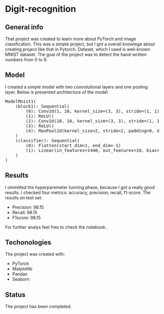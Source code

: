 # Digit-recognition
## General info
That project was created to learn more about PyTorch and image classfication. This was a simple project, but I got a overall knowlege about creating project like that
in Pytorch. Dataset, which I used is well-known MNIST dataset. The goal of the project was to detect the hand-written numbers from 0 to 9.

## Model
I created a simple model with two convolutional layers and one pooling layer. Below is presented architecture of the model:
<pre>
ModelMnist1(
    (block1): Sequential(
        (0): Conv2d(1, 10, kernel_size=(3, 3), stride=(1, 1))
        (1): ReLU()
        (2): Conv2d(10, 10, kernel_size=(3, 3), stride=(1, 1))
        (3): ReLU()
        (4): MaxPool2d(kernel_size=2, stride=2, padding=0, dilation=1, ceil_mode=False)
    )
    (classifier): Sequential(
        (0): Flatten(start_dim=1, end_dim=-1)
        (1): Linear(in_features=1440, out_features=10, bias=True)
    )
)
</pre>
## Results
I ommitted the hyperparemeter tunning phase, because I got a really good results. I checked four metrics: accuracy, precision, recall, f1-score. The results on test set:
* Precision: 98.15
* Recall: 98.15
* F1score: 98.15

For further analys feel free to check the notebook.

## Techonologies
The project was created with:
* PyTorch
* Matplotlib
* Pandas
* Seaborn

## Status
The project has been completed.
